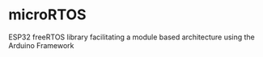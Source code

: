# microRTOS
ESP32 freeRTOS library facilitating a module based architecture using the Arduino Framework
